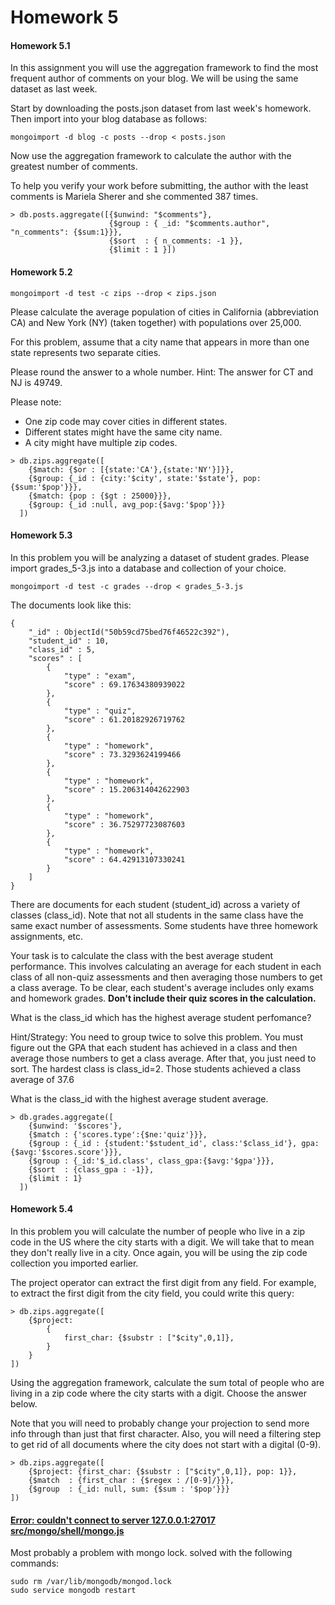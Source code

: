 Homework 5
=====

#### Homework 5.1

In this assignment you will use the aggregation framework to find the most frequent author of comments on your blog. We will be using the same dataset as last week. 

Start by downloading the posts.json dataset from last week's homework. Then import into your blog database as follows:
```
mongoimport -d blog -c posts --drop < posts.json
```

Now use the aggregation framework to calculate the author with the greatest number of comments. 

To help you verify your work before submitting, the author with the least comments is Mariela Sherer and she commented 387 times. 

```
> db.posts.aggregate([{$unwind: "$comments"},
                      {$group : { _id: "$comments.author", "n_comments": {$sum:1}}},
                      {$sort  : { n_comments: -1 }},
                      {$limit : 1 }])
```

#### Homework 5.2

```
mongoimport -d test -c zips --drop < zips.json
```

Please calculate the average population of cities in California (abbreviation CA) and New York (NY) (taken together) with populations over 25,000. 

For this problem, assume that a city name that appears in more than one state represents two separate cities. 

Please round the answer to a whole number. 
Hint: The answer for CT and NJ is 49749. 

Please note:
<ul>
<li>One zip code may cover cities in different states.</li>
<li>Different states might have the same city name.</li>
<li>A city might have multiple zip codes.</li>
</ul>

```                
> db.zips.aggregate([
	{$match: {$or : [{state:'CA'},{state:'NY'}]}},
	{$group: {_id : {city:'$city', state:'$state'}, pop:{$sum:'$pop'}}},
	{$match: {pop : {$gt : 25000}}},
	{$group: {_id :null, avg_pop:{$avg:'$pop'}}}
  ])                      
```

#### Homework 5.3

In this problem you will be analyzing a dataset of student grades. Please import grades_5-3.js into a database and collection of your choice. 
```
mongoimport -d test -c grades --drop < grades_5-3.js
```

The documents look like this:
```
{
	"_id" : ObjectId("50b59cd75bed76f46522c392"),
	"student_id" : 10,
	"class_id" : 5,
	"scores" : [
		{
			"type" : "exam",
			"score" : 69.17634380939022
		},
		{
			"type" : "quiz",
			"score" : 61.20182926719762
		},
		{
			"type" : "homework",
			"score" : 73.3293624199466
		},
		{
			"type" : "homework",
			"score" : 15.206314042622903
		},
		{
			"type" : "homework",
			"score" : 36.75297723087603
		},
		{
			"type" : "homework",
			"score" : 64.42913107330241
		}
	]
}
```

There are documents for each student (student_id) across a variety of classes (class_id). Note that not all students in the same class have the same exact number of assessments. Some students have three homework assignments, etc. 

Your task is to calculate the class with the best average student performance. This involves calculating an average for each student in each class of all non-quiz assessments and then averaging those numbers to get a class average. To be clear, each student's average includes only exams and homework grades. <b>Don't include their quiz scores in the calculation.</b> 

What is the class_id which has the highest average student perfomance? 

Hint/Strategy: You need to group twice to solve this problem. You must figure out the GPA that each student has achieved in a class and then average those numbers to get a class average. After that, you just need to sort. The hardest class is class_id=2. Those students achieved a class average of 37.6 

What is the class_id with the highest average student average.
```
> db.grades.aggregate([
	{$unwind: '$scores'},
	{$match : {'scores.type':{$ne:'quiz'}}},
	{$group : {_id : {student:'$student_id', class:'$class_id'}, gpa:{$avg:'$scores.score'}}},
	{$group : {_id:'$_id.class', class_gpa:{$avg:'$gpa'}}},
	{$sort  : {class_gpa : -1}},
	{$limit : 1}
  ])  
```

#### Homework 5.4

In this problem you will calculate the number of people who live in a zip code in the US where the city starts with a digit. We will take that to mean they don't really live in a city. Once again, you will be using the zip code collection you imported earlier. 

The project operator can extract the first digit from any field. For example, to extract the first digit from the city field, you could write this query:
```
> db.zips.aggregate([
    {$project: 
        { 
            first_char: {$substr : ["$city",0,1]},
        }
    }
])
```

Using the aggregation framework, calculate the sum total of people who are living in a zip code where the city starts with a digit. Choose the answer below. 

Note that you will need to probably change your projection to send more info through than just that first character. Also, you will need a filtering step to get rid of all documents where the city does not start with a digital (0-9).

```
> db.zips.aggregate([
	{$project: {first_char: {$substr : ["$city",0,1]}, pop: 1}},
	{$match  : {first_char : {$regex : /[0-9]/}}},
	{$group  : {_id: null, sum: {$sum : '$pop'}}}
])
```

#### <a href="http://stackoverflow.com/questions/19527564/mongo-couldnt-connect-to-server-127-0-0-127017-at-src-mongo-shell-mongo-js14">Error: couldn't connect to server 127.0.0.1:27017 src/mongo/shell/mongo.js</a>

Most probably a problem with mongo lock. solved with the following commands:
```
sudo rm /var/lib/mongodb/mongod.lock
sudo service mongodb restart
```
